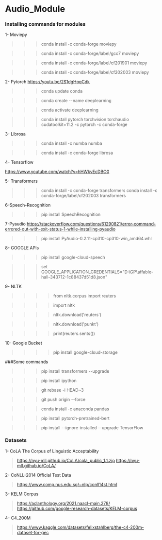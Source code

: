 # Audio_Module

### Installing commands for modules

1- Moviepy

>>>conda install -c conda-forge moviepy

>>>conda install -c conda-forge/label/gcc7 moviepy

>>>conda install -c conda-forge/label/cf201901 moviepy

>>>conda install -c conda-forge/label/cf202003 moviepy


2- Pytorch
https://youtu.be/2S1dgHpqCdk

>>>conda update conda

>>>conda create --name deeplearning

>>>conda activate deeplearning

>>>conda install pytorch torchvision torchaudio cudatoolkit=11.2 -c pytorch -c conda-forge

3- Librosa

>>>conda install -c numba numba

>>>conda install -c conda-forge librosa

4- Tensorflow
 
https://www.youtube.com/watch?v=hHWkvEcDBO0


5- Transformers

>>>conda install -c conda-forge transformers
>>>conda install -c conda-forge/label/cf202003 transformers

6-Speech-Recognition

>>>pip install SpeechRecognition

7-Pyaudio
https://stackoverflow.com/questions/61290821/error-command-errored-out-with-exit-status-1-while-installing-pyaudio

>>>pip install PyAudio-0.2.11-cp310-cp310-win_amd64.whl

8- GOOGLE APIs
>>>pip install google-cloud-speech

>>>set GOOGLE_APPLICATION_CREDENTIALS="D:\GP\affable-hall-343712-1c88437d51d8.json"


9- NLTK
>>>>from nltk.corpus import reuters

>>>>import nltk

>>>>nltk.download('reuters')

>>>>nltk.download('punkt')

>>>>print(reuters.sents())

10- Google Bucket
>>>>pip install google-cloud-storage

###Some commands 

>>>pip install transformers --upgrade

>>>pip install ipython

>>>git rebase -i HEAD~3

>>>git push origin --force

>>>conda install -c anaconda pandas

>>>pip install pytorch-pretrained-bert

>>>pip install --ignore-installed --upgrade TensorFlow

### Datasets

1- CoLA The Corpus of Linguistic Acceptability

> https://nyu-mll.github.io/CoLA/cola_public_1.1.zip
> https://nyu-mll.github.io/CoLA/

2- CoNLL-2014 Official Test Data

> https://www.comp.nus.edu.sg/~nlp/conll14st.html

3- KELM Corpus

> https://aclanthology.org/2021.naacl-main.278/
> https://github.com/google-research-datasets/KELM-corpus


4- C4_200M 
> https://www.kaggle.com/datasets/felixstahlberg/the-c4-200m-dataset-for-gec
